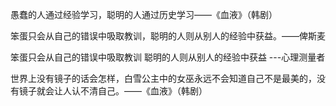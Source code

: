 愚蠢的人通过经验学习，聪明的人通过历史学习——《血液》（韩剧）

笨蛋只会从自己的错误中吸取教训，聪明的人则从别人的经验中获益。——俾斯麦

笨蛋只会从自己的错误中吸取教训 聪明的人则从别人的经验中获益 ---心理测量者

世界上没有镜子的话会怎样，白雪公主中的女巫永远不会知道自己不是最美的，没有镜子就会让人认不清自己。——《血液》（韩剧）
